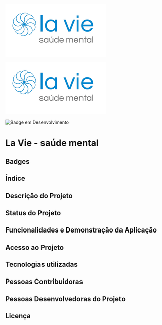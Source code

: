 ![Logodo projeto](./src/doc/img/logoDaLaVie.png)

<img src="./src/doc/img/logoDaLaVie.png" />

![Badge em Desenvolvimento](http://img.shields.io/static/v1?label=STATUS&message=EM%20DESENVOLVIMENTO&color=GREEN&style=for-the-badge)

# La Vie - saúde mental

## Badges

## Índice

## Descrição do Projeto

## Status do Projeto

## Funcionalidades e Demonstração da Aplicação

## Acesso ao Projeto

## Tecnologias utilizadas

## Pessoas Contribuidoras

## Pessoas Desenvolvedoras do Projeto

## Licença